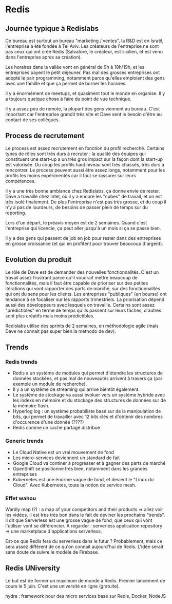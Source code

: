# Redis

## Journée typique à Redislabs
Ce bureau est surtout un bureau "marketing / ventes", la R&D est en Israël, l'entreprise a été fondée à Tel Aviv.
Les créateurs de l'entreprise ne sont pas ceux qui ont créé Redis (Salvatore, le créateur, est sicilien, et est venu dans l'entreprise après sa création).

Les horaires dans la vallée vont en général de 9h à 18h/19h, et les entreprises payent le petit déjeuner.
Pas mal des grosses entreprises ont adopté le pair programming, notamment parce qu'elles emploient des gens avec une famille et que ça permet de borner les horaires.

Il y a énormément de meetups, et quasiment tout le monde en organise. Il y a toujours quelque chose à faire du point de vue technique.

Il y a assez peu de remote, la plupart des gens viennent au bureau. C'est important car l'entreprise grandit très vite et Dave sent le besoin d'être au contact de ses collègues.

## Process de recrutement
Le process est assez recrutement en fonction du profil recherché. Certains types de rôles sont très durs à recruter : la qualité des équipes qui constituent une start-up a un très gros impact sur la façon dont la start-up est valorisée. Du coup les profils haut niveau sont très chassés, très durs à rencontrer.
Le process peuvent aussi être assez longs, notamment pour les profils les moins expérimentés car il faut se rassurer sur leurs compétences.

Il y a une très bonne ambiance chez Redislabs, ça donne envie de rester. Dave a travaillé chez Intel, où il y a encore les "cubes" de travail, et on est très isolé finalement.
De plus l'entreprise n'est pas très grosse, et du coup il n'y a pas de lourdeurs, de besoins de passer plein de temps sur du reporting.

Lors d'un départ, le préavis moyen est de 2 semaines. Quand c'est l'entreprise qui licencie, ça peut aller jusqu'à un mois si ça se passe bien.

Il y a des gens qui passent de job en job pour rester dans des entreprises en grosse croissance (et qui en profitent pour trouver beaucoup d'argent).

## Evolution du produit
Le rôle de Dave est de demander des nouvelles fonctionnalités. C'est un travail assez frustrant parce qu'il voudrait mettre beaucoup de fonctionnalités, mais il faut être capable de prioriser sur des petites itérations qui vont rapporter des parts de marché, sur des fonctionnalités qui ont du sens pour les clients.
Les entreprises "publiques" (en bourse) ont tendance à se focaliser sur les rapports trimestriels.
La priorisation dépend aussi des développeurs avec lesquels on travaille. Certains sont assez "prédictibles" en terme de temps qu'ils passent sur leurs tâches, d'autres sont plus créatifs mais moins prédictibles.

Redislabs utilise des sprints de 2 semaines, en méthodologie agile (mais Dave ne connait pas super bien la méthodo de dev).

## Trends
### Redis trends
 - Redis a un système de modules qui permet d'étendre les structures de données stockées, et pas mal de nouveautés arrivent à travers ça (par exemple un module de recherche).
 - Il y a un système de streaming qui arrive bientôt également.
 - Le système de stockage va aussi évoluer vers un système hybride avec les indexs en mémoire et du stockage des structures de données sur de la mémoire flash.
 - Hyperlog log : un système probabiliste basé sur de la manipulation de bits, qui permet de travailler avec 12 bits clés et d'obtenir des nombres d'occurence d'une donnée (????)
 - Redis comme un cache partagé distribué 

### Generic trends
 - Le Cloud Native est un vrai mouvement de fond
 - Les micro-services deviennent un standard de fait
 - Google Cloud va continer à progresser et à gagner des parts de marché
 - OpenShift se positionne très bien, notamment dans les grandes entreprises
 - Kubernetes est une énorme vague de fond, et devient le "Linux du Cloud". Avec Kubernetes, toute la notion de service mesh.

### Effet wahou
Wardly map (?) : a map of your competitors and their products => allez voir les vidéos.
Il est très très bon dans le fait de deviner les prochains "trends".
Il dit que Serverless est une grosse vague de fond, que ceux qui vont l'utiliser vont se différencier.
A regarder : serverless application repository => une marketplace d'applications serverless.

Est-ce que Redis fera du serverless dans le futur ? Probablement, mais ce sera assez différent de ce qu'on connait aujourd'hui de Redis. L'idée serait sans doute de suivre le modèle de Firebase.

## Redis UNiversity
Le but est de former un maximum de monde à Redis.
Premier lancement de cours le 5 juin. C'est une université en ligne (gratuite).

hydra : framework pour des micro services basé sur Redis, Docker, NodeJS